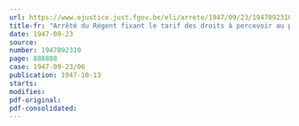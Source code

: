 ```yaml
---
url: https://www.ejustice.just.fgov.be/eli/arrete/1947/09/23/1947092310/justel
title-fr: "Arrêté du Régent fixant le tarif des droits à percevoir au passage d'eau public sur l'Escaut maritime entre Appels et Berlare"
date: 1947-09-23
source:
number: 1947092310
page: 888888
case: 1947-09-23/06
publication: 1947-10-13
starts:
modifies:
pdf-original:
pdf-consolidated:
---
```


